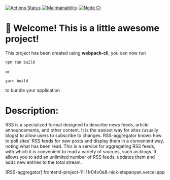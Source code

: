 [![Actions Status](https://github.com/nick-stepanyan/frontend-project-11/workflows/hexlet-check/badge.svg)](https://github.com/github/nick-stepanyan/frontend-project-11/actions)
[![Maintainability](https://api.codeclimate.com/v1/badges/2e7cb94c9f17bf250105/maintainability)](https://codeclimate.com/github/nick-stepanyan/frontend-project-11/maintainability)
[![Node CI](https://github.com/nick-stepanyan/frontend-project-11/actions/workflows/nodejs.yml/badge.svg)](https://github.com/nick-stepanyan/frontend-project-11/actions/workflows/nodejs.yml)
# 🚀 Welcome! This is a little awesome project!

This project has been created using **webpack-cli**, you can now run

```
npm run build
```

or

```
yarn build
```

to bundle your application

# Description:

RSS is a specialized format designed to describe news feeds, article announcements, and other content. It is the easiest way for sites (usually blogs) to allow users to subscribe to changes. 
RSS-aggregator knows how to poll sites' RSS feeds for new posts and display them in a convenient way, noting what has been read.
This is a service for aggregating RSS feeds, with which it is convenient to read a variety of sources, such as blogs. It allows you to add an unlimited number of RSS feeds, updates them and adds new entries to the total stream.

[RSS-aggregator] frontend-project-11-11r04v0e8-nick-stepanyan.vercel.app
